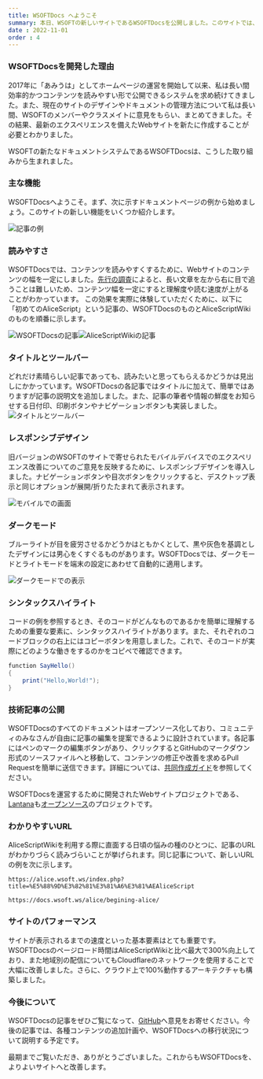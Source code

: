 ```yaml
---
title: WSOFTDocs へようこそ
summary: 本日、WSOFTの新しいサイトであるWSOFTDocsを公開しました。このサイトでは、WSOFTのさまざまな製品に役立つ情報を提供します。
date : 2022-11-01
order : 4
---
```

### WSOFTDocsを開発した理由
2017年に「あみうは」としてホームページの運営を開始して以来、私は長い間効率的かつコンテンツを読みやすい形で公開できるシステムを求め続けてきました。また、現在のサイトのデザインやドキュメントの管理方法について私は長い間、WSOFTのメンバーやクラスメイトに意見をもらい、まとめてきました。その結果、最新のエクスペリエンスを備えたWebサイトを新たに作成することが必要とわかりました。

WSOFTの新たなドキュメントシステムであるWSOFTDocsは、こうした取り組みから生まれました。
### 主な機能
WSOFTDocsへようこそ。まず、次に示すドキュメントページの例から始めましょう。このサイトの新しい機能をいくつか紹介します。

![記事の例](media/1.jpg)

### 読みやすさ
WSOFTDocsでは、コンテンツを読みやすくするために、Webサイトのコンテンツの幅を一定にしました。[先行の調査](https://webstyleguide.com/wsg3/7-page-design/6-page-width-line-length.html)によると、長い文章を左から右に目で追うことは難しいため、コンテンツ幅を一定にすると理解度や読む速度が上がることがわかっています。
この効果を実際に体験していただくために、以下に「初めてのAliceScript」という記事の、WSOFTDocsのものとAliceScriptWikiのものを順番に示します。

![WSOFTDocsの記事](media/1.jpg)![AliceScriptWikiの記事](media/2.jpg)

### タイトルとツールバー
どれだけ素晴らしい記事であっても、読みたいと思ってもらえるかどうかは見出しにかかっています。WSOFTDocsの各記事ではタイトルに加えて、簡単ではありますが記事の説明文を追加しました。また、記事の筆者や情報の鮮度をお知らせする日付印、印刷ボタンやナビゲーションボタンも実装しました。
![タイトルとツールバー](media/3.jpg)

### レスポンシブデザイン
旧バージョンのWSOFTのサイトで寄せられたモバイルデバイスでのエクスペリエンス改善についてのご意見を反映するために、レスポンシブデザインを導入しました。ナビゲーションボタンや目次ボタンをクリックすると、デスクトップ表示と同じオプションが展開/折りたたまれて表示されます。

![モバイルでの画面](media/4.jpg)

### ダークモード
ブルーライトが目を疲労させるかどうかはともかくとして、黒や灰色を基調としたデザインには男心をくすぐるものがあります。WSOFTDocsでは、ダークモードとライトモードを端末の設定にあわせて自動的に適用します。

![ダークモードでの表示](media/5.jpg)

### シンタックスハイライト
コードの例を参照するとき、そのコードがどんなものであるかを簡単に理解するための重要な要素に、シンタックスハイライトがあります。また、それぞれのコードブロックの右上にはコピーボタンを用意しました。これで、そのコードが実際にどのような働きをするのかをコピペで確認できます。

```cs title="AliceScript"
function SayHello()
{
    print("Hello,World!");
}
```

### 技術記事の公開

WSOFTDocsのすべてのドキュメントはオープンソース化しており、コミュニティのみなさんが自由に記事の編集を提案できるように設計されています。各記事にはペンのマークの編集ボタンがあり、クリックするとGitHubのマークダウン形式のソースファイルへと移動して、コンテンツの修正や改善を求めるPull Requestを簡単に送信できます。詳細については、[共同作成ガイド](../contribute/index.md+)を参照してください。

WSOFTDocsを運営するために開発されたWebサイトプロジェクトである、[Lantana](https://lantana.wsoft.ws/)も[オープンソース](https://github.com/WSOFT-Project/lantana)のプロジェクトです。

### わかりやすいURL
AliceScriptWikiを利用する際に直面する日頃の悩みの種のひとつに、記事のURLがわかりづらく読みづらいことが挙げられます。同じ記事について、新しいURLの例を次に示します。

```url title="以前のURL"
https://alice.wsoft.ws/index.php?title=%E5%88%9D%E3%82%81%E3%81%A6%E3%81%AEAliceScript
```

```url title="新しいURL"
https://docs.wsoft.ws/alice/begining-alice/
```

### サイトのパフォーマンス
サイトが表示されるまでの速度といった基本要素はとても重要です。WSOFTDocsのページロード時間はAliceScriptWikiと比べ最大で300%向上しており、また地域別の配信についてもCloudflareのネットワークを使用することで大幅に改善しました。さらに、クラウド上で100%動作するアーキテクチャも構築しました。

### 今後について
WSOFTDocsの記事をぜひご覧になって、[GitHub](https://github.com/WSOFT-Project/docs/issues)へ意見をお寄せください。今後の記事では、各種コンテンツの追加計画や、WSOFTDocsへの移行状況について説明する予定です。

最期までご覧いただき、ありがとうございました。これからもWSOFTDocsを、よりよいサイトへと改善します。